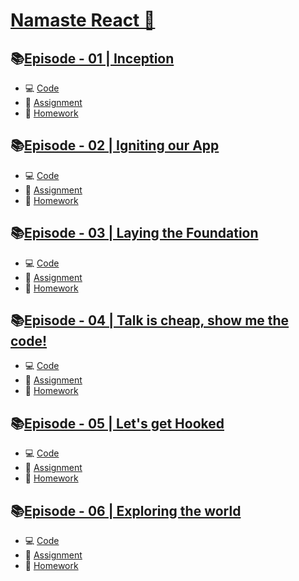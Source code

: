 # [Namaste React 🚀](https://namastedev.com/learn/namaste-react)

## 📚[Episode - 01 | Inception](./Episode%20-%2001%20Inception/)
- 💻 [Code](./Episode%20-%2001%20Inception/Coding/)
- 📖 [Assignment](./Episode%20-%2001%20Inception/Assignment.md)
- 📝 [Homework](./Episode%20-%2001%20Inception/Theory/Homework.md)

##  📚[Episode - 02 | Igniting our App](./Episode%20-%2002%20Igniting%20our%20App) 
- 💻 [Code](./Episode%20-%2002%20Igniting%20our%20App/Coding)
- 📖 [Assignment](./Episode%20-%2002%20Igniting%20our%20App/Assignment.md)
- 📝 [Homework](./Episode%20-%2002%20Igniting%20our%20App/Theory/Homework.md)

## 📚[Episode - 03 | Laying the Foundation](./Episode%20-%2003%20Laying%20the%20Foundation)
- 💻 [Code](./Episode%20-%2003%20Laying%20the%20Foundation/Coding)
- 📖 [Assignment](./Episode%20-%2003%20Laying%20the%20Foundation/Assignment.md)
- 📝 [Homework](./Episode%20-%2003%20Laying%20the%20Foundation/Theory/Homework.md)

## 📚[Episode - 04 | Talk is cheap, show me the code!](./Episode%20-%2004%20Talk%20is%20cheap,%20show%20me%20the%20code)
- 💻 [Code](./Episode%20-%2004%20Talk%20is%20cheap,%20show%20me%20the%20code/Coding)
- 📖 [Assignment](./Episode%20-%2004%20Talk%20is%20cheap,%20show%20me%20the%20code/Assignment.md)
- 📝 [Homework](./Episode%20-%2004%20Talk%20is%20cheap,%20show%20me%20the%20code/Theory/Homework.md)

## 📚[Episode - 05 | Let's get Hooked](./Episode%20-%2005%20Let's%20get%20Hooked)
- 💻 [Code](./Episode%20-%2005%20Let's%20get%20Hooked/Coding)
- 📖 [Assignment](./Episode%20-%2005%20Let's%20get%20Hooked/Assignment.md)
- 📝 [Homework](./Episode%20-%2005%20Let's%20get%20Hooked/Theory/Homework.md)

## 📚[Episode - 06 | Exploring the world](./Episode%20-%2006%20Exploring%20the%20world)
- 💻 [Code](./Episode%20-%2006%20Exploring%20the%20world/Coding)
- 📖 [Assignment](./Episode%20-%2006%20Exploring%20the%20world/Assignment.md)
- 📝 [Homework](./Episode%20-%2006%20Exploring%20the%20world/Theory/Homework.md)